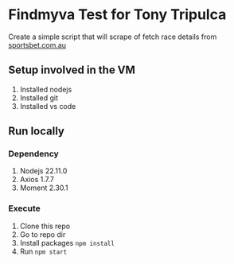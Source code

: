 # Findmyva Test for Tony Tripulca

Create a simple script that will scrape of fetch race details from [sportsbet.com.au](https://sportsbet.com.au)

## Setup involved in the VM

1. Installed nodejs
2. Installed git
3. Installed vs code

## Run locally

### Dependency

1. Nodejs 22.11.0
2. Axios 1.7.7
3. Moment 2.30.1

### Execute

1. Clone this repo
2. Go to repo dir
3. Install packages `npm install`
4. Run `npm start`
